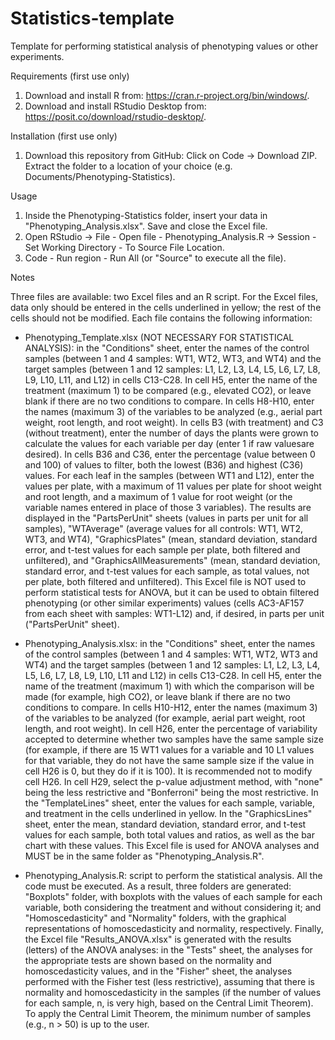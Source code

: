 # Statistics-template

Template for performing statistical analysis of phenotyping values ​​or other experiments.


Requirements (first use only)

1. Download and install R from: https://cran.r-project.org/bin/windows/.
2. Download and install RStudio Desktop from: https://posit.co/download/rstudio-desktop/.


Installation (first use only)

1. Download this repository from GitHub: Click on Code → Download ZIP. Extract the folder to a location of your choice (e.g. Documents/Phenotyping-Statistics).


Usage

1. Inside the Phenotyping-Statistics folder, insert your data in "Phenotyping_Analysis.xlsx". Save and close the Excel file.
2. Open RStudio → File - Open file - Phenotyping_Analysis.R → Session - Set Working Directory - To Source File Location.
3. Code - Run region - Run All (or "Source" to execute all the file).

Notes

Three files are available: two Excel files and an R script. For the Excel files, data only should be entered in the cells underlined in yellow; the rest of the cells should not be modified. Each file contains the following information:

- Phenotyping_Template.xlsx (NOT NECESSARY FOR STATISTICAL ANALYSIS): in the "Conditions" sheet, enter the names of the control samples (between 1 and 4 samples: WT1, WT2, WT3, and WT4) and the target samples (between 1 and 12 samples: L1, L2, L3, L4, L5, L6, L7, L8, L9, L10, L11, and L12) in cells C13-C28. In cell H5, enter the name of the treatment (maximum 1) to be compared (e.g., elevated CO2), or leave blank if there are no two conditions to compare. In cells H8-H10, enter the names (maximum 3) of the variables to be analyzed (e.g., aerial part weight, root length, and root weight). In cells B3 (with treatment) and C3 (without treatment), enter the number of days the plants were grown to calculate the values ​​for each variable per day (enter 1 if raw values ​​are desired). In cells B36 and C36, enter the percentage (value between 0 and 100) of values ​​to filter, both the lowest (B36) and highest (C36) values. For each leaf in the samples (between WT1 and L12), enter the values ​​per plate, with a maximum of 11 values ​​per plate for shoot weight and root length, and a maximum of 1 value for root weight (or the variable names entered in place of those 3 variables). The results are displayed in the "PartsPerUnit" sheets (values ​​in parts per unit for all samples), "WTAverage" (average values ​​for all controls: WT1, WT2, WT3, and WT4), "GraphicsPlates" (mean, standard deviation, standard error, and t-test values ​​for each sample per plate, both filtered and unfiltered), and "GraphicsAllMeasurements" (mean, standard deviation, standard error, and t-test values ​​for each sample, as total values, not per plate, both filtered and unfiltered). This Excel file is NOT used to perform statistical tests for ANOVA, but it can be used to obtain filtered phenotyping (or other similar experiments) values ​​(cells AC3-AF157 from each sheet with samples: WT1-L12) and, if desired, in parts per unit ("PartsPerUnit" sheet).

- Phenotyping_Analysis.xlsx: in the "Conditions" sheet, enter the names of the control samples (between 1 and 4 samples: WT1, WT2, WT3 and WT4) and the target samples (between 1 and 12 samples: L1, L2, L3, L4, L5, L6, L7, L8, L9, L10, L11 and L12) in cells C13-C28. In cell H5, enter the name of the treatment (maximum 1) with which the comparison will be made (for example, high CO2), or leave blank if there are no two conditions to compare. In cells H10-H12, enter the names (maximum 3) of the variables to be analyzed (for example, aerial part weight, root length, and root weight). In cell H26, enter the percentage of variability accepted to determine whether two samples have the same sample size (for example, if there are 15 WT1 values ​​for a variable and 10 L1 values ​​for that variable, they do not have the same sample size if the value in cell H26 is 0, but they do if it is 100). It is recommended not to modify cell H26. In cell H29, select the p-value adjustment method, with "none" being the less restrictive and "Bonferroni" being the most restrictive. In the "TemplateLines" sheet, enter the values ​​for each sample, variable, and treatment in the cells underlined in yellow. In the "GraphicsLines" sheet, enter the mean, standard deviation, standard error, and t-test values ​​for each sample, both total values ​​and ratios, as well as the bar chart with these values. This Excel file is used for ANOVA analyses and MUST be in the same folder as "Phenotyping_Analysis.R".

- Phenotyping_Analysis.R: script to perform the statistical analysis. All the code must be executed. As a result, three folders are generated: "Boxplots" folder, with boxplots with the values ​​of each sample for each variable, both considering the treatment and without considering it; and "Homoscedasticity" and "Normality" folders, with the graphical representations of homoscedasticity and normality, respectively. Finally, the Excel file "Results_ANOVA.xlsx" is generated with the results (letters) of the ANOVA analyses: in the "Tests" sheet, the analyses for the appropriate tests are shown based on the normality and homoscedasticity values, and in the "Fisher" sheet, the analyses performed with the Fisher test (less restrictive), assuming that there is normality and homoscedasticity in the samples (if the number of values ​​for each sample, n, is very high, based on the Central Limit Theorem). To apply the Central Limit Theorem, the minimum number of samples (e.g., n > 50) is up to the user.
